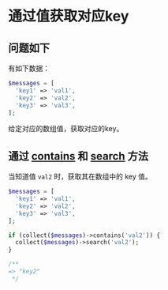 # 通过值获取对应key

## 问题如下

有如下数据：

```php
$messages = [
  'key1' => 'val1',
  'key2' => 'val2',
  'key3' => 'val3',
];
```

给定对应的数组值，获取对应的key。

## 通过 [contains](/collections/contains.md) 和 [search](/collections/search.md) 方法
当知道值 `val2` 时，获取其在数组中的 key 值。

```php
$messages = [
  'key1' => 'val1',
  'key2' => 'val2',
  'key3' => 'val3',
];

if (collect($messages)->contains('val2')) {
  collect($messages)->search('val2');
}

/**
=> "key2"
 */
```
